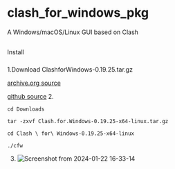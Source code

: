# clash_for_windows_pkg
A Windows/macOS/Linux GUI based on Clash

##
Install

###
1.Download ClashforWindows-0.19.25.tar.gz

[archive.org source](https://archive.org/download/clash_for_windows_pkg)

[github source](https://github.com/lantongxue/clash_for_windows_pkg/releases/download/0.20.39/Clash.for.Windows-0.20.39-arm64-linux.tar.gz)
2.
```
cd Downloads

tar -zxvf Clash.for.Windows-0.19.25-x64-linux.tar.gz

cd Clash \ for\ Windows-0.19.25-x64-linux

./cfw

```


3. ![Screenshot from 2024-01-22 16-33-14](https://github.com/countsp/clash_for_windows_pkg/assets/102967883/c499ca0d-84c9-4f81-af7d-44cba79e5e6f)

